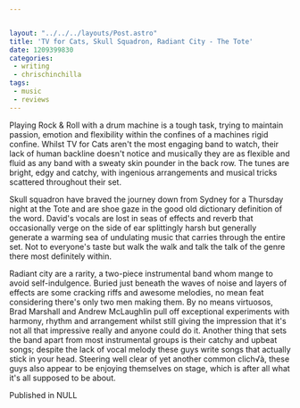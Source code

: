 ```yaml
---


layout: "../../../layouts/Post.astro"
title: 'TV for Cats, Skull Squadron, Radiant City - The Tote'
date: 1209399830
categories:
 - writing
 - chrischinchilla
tags: 
 - music 
 - reviews
---
```


Playing Rock & Roll with a drum machine is a tough task, trying to maintain passion, emotion and flexibility within the confines of a machines rigid confine. Whilst TV for Cats aren't the most engaging band to watch, their lack of human backline doesn't notice and musically they are as flexible and fluid as any band with a sweaty skin pounder in the back row. The tunes are bright, edgy and catchy, with ingenious arrangements and musical tricks scattered throughout their set.

Skull squadron have braved the journey down from Sydney for a Thursday night at the Tote and are shoe gaze in the good old dictionary definition of the word. David's vocals are lost in seas of effects and reverb that occasionally verge on the side of ear splittingly harsh but generally generate a warming sea of undulating music that carries through the entire set. Not to everyone's taste but walk the walk and talk the talk of the genre there most definitely within.

Radiant city are a rarity, a two-piece instrumental band whom mange to avoid self-indulgence. Buried just beneath the waves of noise and layers of effects are some cracking riffs and awesome melodies, no mean feat considering there's only two men making them. By no means virtuosos, Brad Marshall and Andrew McLaughlin pull off exceptional experiments with harmony, rhythm and arrangement whilst still giving the impression that it's not all that impressive really and anyone could do it. Another thing that sets the band apart from most instrumental groups is their catchy and upbeat songs; despite the lack of vocal melody these guys write songs that actually stick in your head. Steering well clear of yet another common clich√à, these guys also appear to be enjoying themselves on stage, which is after all what it's all supposed to be about.

Published in NULL
